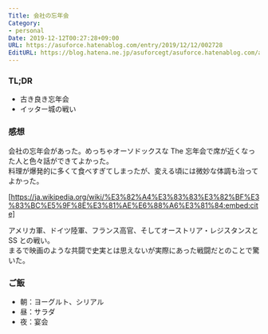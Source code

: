 ```yaml
---
Title: 会社の忘年会
Category:
- personal
Date: 2019-12-12T00:27:28+09:00
URL: https://asuforce.hatenablog.com/entry/2019/12/12/002728
EditURL: https://blog.hatena.ne.jp/asuforcegt/asuforce.hatenablog.com/atom/entry/26006613480787511
---
```


### TL;DR

- 古き良き忘年会
- イッター城の戦い

###  感想

会社の忘年会があった。めっちゃオーソドックスな The 忘年会で席が近くなった人と色々話ができてよかった。  
料理が爆発的に多くて食べすぎてしまったが、変える頃には微妙な体調も治ってよかった。

[https://ja.wikipedia.org/wiki/%E3%82%A4%E3%83%83%E3%82%BF%E3%83%BC%E5%9F%8E%E3%81%AE%E6%88%A6%E3%81%84:embed:cite]

アメリカ軍、ドイツ陸軍、フランス高官、そしてオーストリア・レジスタンスと SS との戦い。  
まるで映画のような共闘で史実とは思えないが実際にあった戦闘だとのことで驚いた。

### ご飯

- 朝：ヨーグルト、シリアル
- 昼：サラダ
- 夜：宴会
